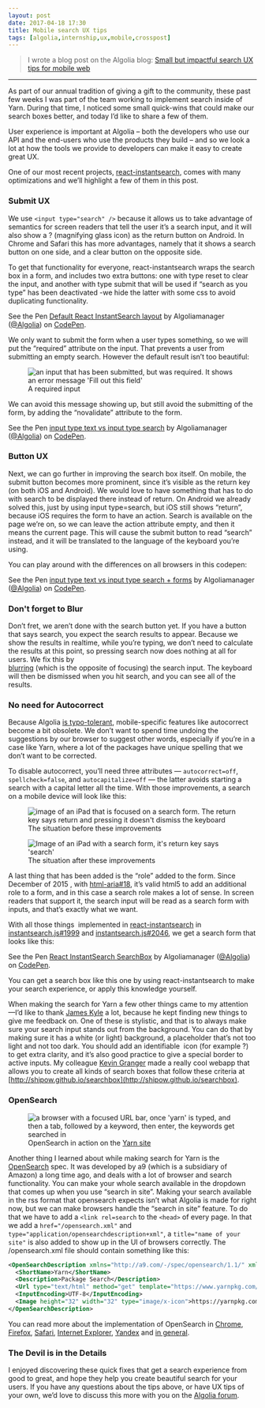 ```yaml
---
layout: post
date: 2017-04-18 17:30
title: Mobile search UX tips
tags: [algolia,internship,ux,mobile,crosspost]
---
```


> I wrote a blog post on the Algolia blog: [Small but impactful search UX tips for mobile web](https://blog.algolia.com/mobile-search-ux-tips/)

---

As part of our annual tradition of giving a gift to the community, these past few weeks I was part of the team working to implement search inside of Yarn. During that time, I noticed some small quick-wins that could make our search boxes better, and today I’d like to share a few of them.

User experience is important at Algolia – both the developers who use our API and the end-users who use the products they build – and so we look a lot at how the tools we provide to developers can make it easy to create great UX.

One of our most recent projects, [react-instantsearch](https://community.algolia.com/instantsearch.js/react/), comes with many optimizations and we’ll highlight a few of them in this post.

### Submit UX

We use `<input type="search" />` because it allows us to take advantage of semantics for screen readers that tell the user it’s a search input, and it will also show a ? (magnifying glass icon) as the return button on Android. In Chrome and Safari this has more advantages, namely that it shows a search button on one side, and a clear button on the opposite side.

To get that functionality for everyone, react-instantsearch wraps the search box in a form, and includes two extra buttons: one with type reset to clear the input, and another with type submit that will be used if “search as you type” has been deactivated -we hide the latter with some css to avoid duplicating functionality.

<p data-height="265" data-theme-id="light" data-slug-hash="xqejjN" data-default-tab="js,result" data-user="Algolia" data-embed-version="2" data-pen-title="Default React InstantSearch layout" class="codepen">See the Pen <a href="https://codepen.io/Algolia/pen/xqejjN/">Default React InstantSearch layout</a> by Algoliamanager (<a href="https://codepen.io/Algolia">@Algolia</a>) on <a href="https://codepen.io">CodePen</a>.</p>

We only want to submit the form when a user types something, so we will put the “required” attribute on the input. That prevents a user from submitting an empty search. However the default result isn’t too beautiful:

<figure>
  <img src="https://blog-api.algolia.com/wp-content/uploads/2017/04/Screen-Shot-2017-04-05-at-15.25.49.png" alt="an input that has been submitted, but was required. It shows an error message 'Fill out this field'">
  <figcaption>A required input</figcaption>
</figure>

</div>

We can avoid this message showing up, but still avoid the submitting of the form, by adding the “novalidate” attribute to the form.

<p data-height="265" data-theme-id="light" data-slug-hash="PpgamQ" data-default-tab="html,result" data-user="Algolia" data-embed-version="2" data-pen-title="input type text vs input type search" class="codepen">See the Pen <a href="https://codepen.io/Algolia/pen/PpgamQ/">input type text vs input type search</a> by Algoliamanager (<a href="https://codepen.io/Algolia">@Algolia</a>) on <a href="https://codepen.io">CodePen</a>.</p>

### Button UX

Next, we can go further in improving the search box itself. On mobile, the submit button becomes more prominent, since it’s visible as the return key (on both iOS and Android). We would love to have something that has to do with search to be displayed there instead of return. On Android we already solved this, just by using input type=search, but iOS still shows “return”, because iOS requires the form to have an action. Search is available on the page we’re on, so we can leave the action attribute empty, and then it means the current page. This will cause the submit button to read “search” instead, and it will be translated to the language of the keyboard you’re using.

You can play around with the differences on all browsers in this codepen:

<p data-height="265" data-theme-id="light" data-slug-hash="LWvrOx" data-default-tab="html,result" data-user="Algolia" data-embed-version="2" data-pen-title="input type text vs input type search + forms" class="codepen">See the Pen <a href="https://codepen.io/Algolia/pen/LWvrOx/">input type text vs input type search + forms</a> by Algoliamanager (<a href="https://codepen.io/Algolia">@Algolia</a>) on <a href="https://codepen.io">CodePen</a>.</p>

### Don't forget to Blur

Don’t fret, we aren’t done with the search button yet. If you have a button that says search, you expect the search results to appear. Because we show the results in realtime, while you’re typing, we don’t need to calculate the results at this point, so pressing search now does nothing at all for users. We fix this by  
[blurring](https://developer.mozilla.org/en-US/docs/Web/API/HTMLElement/blur) (which is the opposite of focusing) the search input. The keyboard will then be dismissed when you hit search, and you can see all of the results.

### No need for Autocorrect

Because Algolia [is typo-tolerant](https://yarnpkg.com/en/packages?q=alogliasearch), mobile-specific features like autocorrect become a bit obsolete. We don’t want to spend time undoing the suggestions by our browser to suggest other words, especially if you’re in a case like Yarn, where a lot of the packages have unique spelling that we don’t want to be corrected.

To disable autocorrect, you’ll need three attributes — `autocorrect=off`, `spellcheck=false`, and `autocapitalize=off` — the latter avoids starting a search with a capital letter all the time. With those improvements, a search on a mobile device will look like this:

<figure>
  <img src="https://cloud.githubusercontent.com/assets/6270048/23188400/dac82d2e-f88e-11e6-9d7e-b96c5437893f.gif" alt="image of an iPad that is focused on a search form. The return key says return and pressing it doesn't dismiss the keyboard">
  <figcaption>The situation before these improvements</figcaption>
</figure>

<figure>
  <img src="https://cloud.githubusercontent.com/assets/6270048/23188399/daad4b80-f88e-11e6-9895-df7d7443ad36.gif" alt="Image of an iPad with a search form, it's return key says 'search'">
  <figcaption>The situation after these improvements</figcaption>
</figure>

A last thing that has been added is the “role” added to the form. Since December of 2015 , with [html-aria#18](https://github.com/w3c/html-aria/issues/18), it’s valid html5 to add an additional role to a form, and in this case a search role makes a lot of sense. In screen readers that support it, the search input will be read as a search form with inputs, and that’s exactly what we want.

With all those things  implemented in [react-instantsearch](https://community.algolia.com/instantsearch.js/react/) in  
[instantsearch.js#1999](https://github.com/algolia/instantsearch.js/pull/1999) and [instantsearch.js#2046](https://github.com/algolia/instantsearch.js/pull/2046), we get a search form that looks like this:

<p data-height="390" data-theme-id="light" data-slug-hash="ZeZRRE" data-default-tab="html,result" data-user="Algolia" data-embed-version="2" data-pen-title="React InstantSearch SearchBox" class="codepen">See the Pen <a href="https://codepen.io/Algolia/pen/ZeZRRE/">React InstantSearch SearchBox</a> by Algoliamanager (<a href="https://codepen.io/Algolia">@Algolia</a>) on <a href="https://codepen.io">CodePen</a>.</p>

You can get a search box like this one by using react-instantsearch to make your search experience, or apply this knowledge yourself.

When making the search for Yarn a few other things came to my attention —I’d like to thank [James Kyle](http://thejameskyle.com) a lot, because he kept finding new things to give me feedback on. One of these is stylistic, and that is to always make sure your search input stands out from the background. You can do that by making sure it has a white (or light) background, a placeholder that’s not too light and not too dark. You should add an identifiable  icon (for example ?) to get extra clarity, and it’s also good practice to give a special border to active inputs. My colleague [Kevin Granger](https://github.com/shipow) made a really cool webapp that allows you to create all kinds of search boxes that follow these criteria at [http://shipow.github.io/searchbox](http://shipow.github.io/searchbox).

### OpenSearch

<figure>
  <img src="https://blog-api.algolia.com/wp-content/uploads/2017/04/ezgif-2-12bc36fde1.gif" alt="a browser with a focused URL bar, once 'yarn' is typed, and then a tab, followed by a keyword, then enter, the keywords get searched in">
  <figcaption>OpenSearch in action on the <a href="https://yarnpkg.com/en/packages">Yarn site</a></figcaption>
</figure>

Another thing I learned about while making search for Yarn is the [OpenSearch](http://opensearch.org) spec. It was developed by a9 (which is a subsidiary of Amazon) a long time ago, and deals with a lot of browser and search functionality. You can make your whole search available in the dropdown that comes up when you use “search in site”. Making your search available in the rss format that opensearch expects isn’t what Algolia is made for right now, but we can make browsers handle the “search in site” feature. To do that we have to add a `<link rel=search` to the `<head>` of every page. In that we add a `href="/opensearch.xml"` and `type="application/opensearchdescription+xml"`, a `title="name of your site"` is also added to show up in the UI of browsers correctly. The /opensearch.xml file should contain something like this:

```xml
<OpenSearchDescription xmlns="http://a9.com/-/spec/opensearch/1.1/" xmlns:moz="http://www.mozilla.org/2006/browser/search/">
  <ShortName>Yarn</ShortName>
  <Description>Package Search</Description>
  <Url type="text/html" method="get" template="https://www.yarnpkg.com/en/packages?q={searchTerms}" />
  <InputEncoding>UTF-8</InputEncoding>
  <Image height="32" width="32" type="image/x-icon">https://yarnpkg.com/favicon.ico</Image>
</OpenSearchDescription>
```

You can read more about the implementation of OpenSearch in [Chrome](http://dev.chromium.org/tab-to-search), [Firefox](https://developer.mozilla.org/en/Add-ons/Creating_OpenSearch_plugins_for_Firefox), [Safari](https://developer.apple.com/library/content/releasenotes/General/WhatsNewInSafari/Articles/Safari_8_0.html), [Internet Explorer](<https://msdn.microsoft.com/library/dn832639(v=vs.85).aspx>), [Yandex](https://yandex.com/support/browser/search-and-browse/search.xml) and [in general](http://www.opensearch.org).

### The Devil is in the Details

I enjoyed discovering these quick fixes that get a search experience from good to great, and hope they help you create beautiful search for your users. If you have any questions about the tips above, or have UX tips of your own, we’d love to discuss this more with you on the [Algolia forum](http://discourse.algolia.com).

<script async src="https://production-assets.codepen.io/assets/embed/ei.js"></script>
